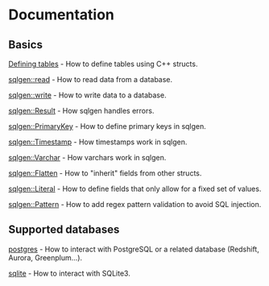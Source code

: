 # Documentation

## Basics

[Defining tables](defining_tables.md) - How to define tables using C++ structs.

[sqlgen::read](reading.md) - How to read data from a database.

[sqlgen::write](writing.md) - How to write data to a database.

[sqlgen::Result](result.md) - How sqlgen handles errors.

[sqlgen::PrimaryKey](primary_key.md) - How to define primary keys in sqlgen.

[sqlgen::Timestamp](timestamp.md) - How timestamps work in sqlgen.

[sqlgen::Varchar](varchar.md) - How varchars work in sqlgen.

[sqlgen::Flatten](flatten.md) - How to "inherit" fields from other structs.

[sqlgen::Literal](literal.md) - How to define fields that only allow for a fixed set of values.

[sqlgen::Pattern](pattern.md) - How to add regex pattern validation to avoid SQL injection.

## Supported databases

[postgres](postgres.md) - How to interact with PostgreSQL or a related database (Redshift, Aurora, Greenplum...).

[sqlite](sqlite.md) - How to interact with SQLite3. 
